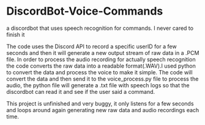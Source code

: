 # DiscordBot-Voice-Commands

a discordbot that uses speech recognition for commands.
I never cared to finish it 

The code uses the Discord API to record a specific userID for a few seconds and then it will generate a new output stream of raw data in a .PCM file. In order to process the audio recording for actually speech recognition the code converts the raw data into a readable format(.WAV).I used python to convert the data and process the voice to make it simple. The code will convert the data and then send it to the voice_process.py file to process the audio, the python file will generate a .txt file with speech logs so that the discordbot can read it and see if the user said a command.

This project is unfinished and very buggy, it only listens for a few seconds and loops around again generating new raw data and audio recordings each time.
